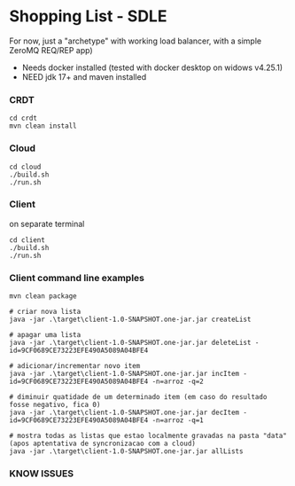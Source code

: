 # Shopping List - SDLE

For now, just a "archetype" with working load balancer, with a simple ZeroMQ REQ/REP app)

- Needs docker installed (tested with docker desktop on widows v4.25.1)
- NEED jdk 17+ and maven installed

### CRDT
```
cd crdt
mvn clean install
```
### Cloud

```
cd cloud
./build.sh
./run.sh
```

### Client

on separate terminal

```
cd client
./build.sh
./run.sh
```

### Client command line examples

``` 
mvn clean package

# criar nova lista
java -jar .\target\client-1.0-SNAPSHOT.one-jar.jar createList  

# apagar uma lista
java -jar .\target\client-1.0-SNAPSHOT.one-jar.jar deleteList -id=9CF0689CE73223EFE490A5089A04BFE4  

# adicionar/incrementar novo item 
java -jar .\target\client-1.0-SNAPSHOT.one-jar.jar incItem -id=9CF0689CE73223EFE490A5089A04BFE4 -n=arroz -q=2 

# diminuir quatidade de um determinado item (em caso do resultado fosse negativo, fica 0) 
java -jar .\target\client-1.0-SNAPSHOT.one-jar.jar decItem -id=9CF0689CE73223EFE490A5089A04BFE4 -n=arroz -q=1 

# mostra todas as listas que estao localmente gravadas na pasta "data" (apos aptentativa de syncronizacao com a cloud)
java -jar .\target\client-1.0-SNAPSHOT.one-jar.jar allLists 

```

### KNOW ISSUES

###

 
